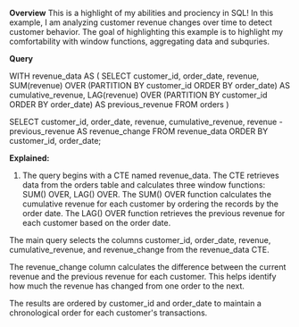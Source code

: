 **Overview**
This is a highlight of my abilities and prociency in SQL! In this example, I am analyzing customer revenue changes over time to detect customer behavior. The goal of highlighting this example is to highlight my comfortability with window functions, aggregating data and subquries.

**Query**

WITH revenue_data AS (
  SELECT
    customer_id,
    order_date,
    revenue,
    SUM(revenue) OVER (PARTITION BY customer_id ORDER BY order_date) AS cumulative_revenue,
    LAG(revenue) OVER (PARTITION BY customer_id ORDER BY order_date) AS previous_revenue
  FROM
    orders
)

SELECT
  customer_id,
  order_date,
  revenue,
  cumulative_revenue,
  revenue - previous_revenue AS revenue_change
FROM
  revenue_data
ORDER BY
  customer_id,
  order_date;

**Explained:**
1. The query begins with a CTE named revenue_data. The CTE retrieves data from the orders table and calculates three window functions: SUM() OVER, LAG() OVER. The SUM() OVER function calculates the cumulative revenue for each customer by ordering the records by the order date. The LAG() OVER function retrieves the previous revenue for each customer based on the order date.

The main query selects the columns customer_id, order_date, revenue, cumulative_revenue, and revenue_change from the revenue_data CTE.

The revenue_change column calculates the difference between the current revenue and the previous revenue for each customer. This helps identify how much the revenue has changed from one order to the next.

The results are ordered by customer_id and order_date to maintain a chronological order for each customer's transactions.
